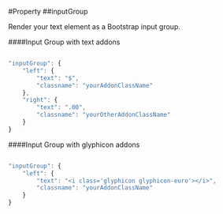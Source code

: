 #Property
##inputGroup 

Render your text element as a Bootstrap input group.

####Input Group with text addons

```javascript

"inputGroup": {
    "left": {
        "text": "$",
        "classname": "yourAddonClassName"
    },
    "right": {
        "text": ".00",
        "classname": "yourOtherAddonClassName"
    }
}

```

####Input Group with glyphicon addons

```javascript

"inputGroup": {
    "left": {
        "text": "<i class='glyphicon glyphicon-euro'></i>",
        "classname": "yourAddonClassName"
    }
}

```